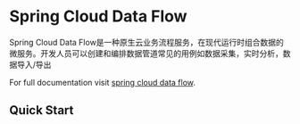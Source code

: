 # Spring Cloud Data Flow

Spring Cloud Data Flow是一种原生云业务流程服务，在现代运行时组合数据的微服务。开发人员可以创建和编排数据管道常见的用例如数据采集，实时分析，数据导入/导出

For full documentation visit [spring cloud data flow](http://cloud.spring.io/spring-cloud-dataflow/).

## Quick Start

